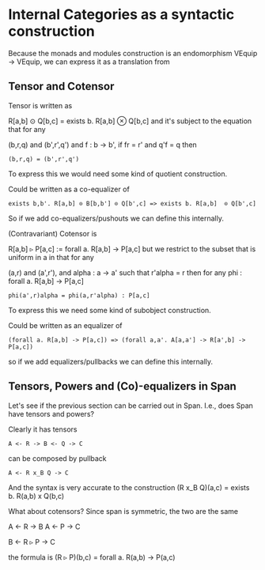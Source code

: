 # Internal Categories as a syntactic construction

Because the monads and modules construction is an endomorphism VEquip
-> VEquip, we can express it as a translation from 

## Tensor and Cotensor
Tensor is written as

R[a,b] ⊙ Q[b,c] = exists b. R[a,b] ⊗ Q[b,c]
and it's subject to the equation that for any

(b,r,q) and (b',r',q') and f : b -> b',
if fr = r' and q'f = q then

    (b,r,q) = (b',r',q')

To express this we would need some kind of quotient construction.

Could be written as a co-equalizer of

    exists b,b'. R[a,b] ⊙ B[b,b'] ⊙ Q[b',c] => exists b. R[a,b]  ⊙ Q[b',c]

So if we add co-equalizers/pushouts we can define this internally.

(Contravariant) Cotensor is

R[a,b] ▹ P[a,c] := forall a. R[a,b] -> P[a,c]
but we restrict to the subset that is uniform in a in that for any

(a,r) and (a',r'), and alpha : a -> a' such that r'alpha = r
then for any phi : forall a. R[a,b] -> P[a,c]

    phi(a',r)alpha = phi(a,r'alpha) : P[a,c]

To express this we need some kind of subobject construction.

Could be written as an equalizer of

    (forall a. R[a,b] -> P[a,c]) => (forall a,a'. A[a,a'] -> R[a',b] -> P[a,c])

so if we add equalizers/pullbacks we can define this internally.

## Tensors, Powers and (Co)-equalizers in Span

Let's see if the previous section can be carried out in Span.
I.e., does Span have tensors and powers?

Clearly it has tensors

    A <- R -> B <- Q -> C

can be composed by pullback

    A <- R x_B Q -> C

And the syntax is very accurate to the construction (R x_B Q)(a,c) = exists b. R(a,b) x Q(b,c)

What about cotensors? Since span is symmetric, the two are the same

A <- R -> B
A <- P -> C

B <- R ▹ P -> C

the formula is (R ▹ P)(b,c) = forall a. R(a,b) -> P(a,c)

